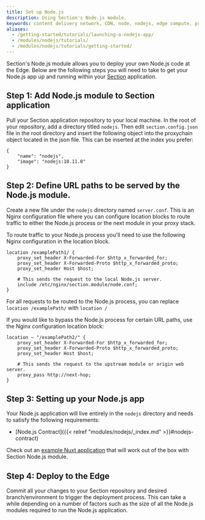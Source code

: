 ```yaml
---
title: Set up Node.js
description: Using Section's Node.js module.
keywords: content delivery network, CDN, node, nodejs, edge compute, proxy
aliases:
  - /getting-started/tutorials/launching-a-nodejs-app/
  - /modules/nodejs/tutorials/
  - /modules/nodejs/tutorials/getting-started/
---
```


Section's Node.js module allows you to deploy your own Node.js code at the Edge. Below are the following steps you will need to take to get your Node.js app up and running within your [Section](https://www.section.io) application.

## Step 1: Add Node.js module to Section application

Pull your Section application repository to your local machine. In the root of your repository, add a directory titled `nodejs`. Then edit `section.config.json` file in the root directory and insert the following object into the proxychain object located in the json file. This can be inserted at the index you prefer:

```
{
    "name": "nodejs",
    "image": "nodejs:10.11.0"
}
```

## Step 2: Define URL paths to be served by the Node.js module.

Create a new file under the `nodejs` directory named `server.conf`. This is an Nginx configuration file where you can configure location blocks to route traffic to either the Node.js process or the next module in your proxy stack.

To route traffic to your Node.js process you'll need to use the following Nginx configuration in the location block.

```
location /examplePath1/ {
    proxy_set_header X-Forwarded-For $http_x_forwarded_for;
    proxy_set_header X-Forwarded-Proto $http_x_forwarded_proto;
    proxy_set_header Host $host;

    # This sends the request to the local Node.js server.
    include /etc/nginx/section.module/node.conf;
}
```

For all requests to be routed to the Node.js process, you can replace `location /examplePath/` with `location /`

If you would like to bypass the Node.js process for certain URL paths, use the Nginx configuration location block:

```
location ~ "/examplePath2/" {
    proxy_set_header X-Forwarded-For $http_x_forwarded_for;
    proxy_set_header X-Forwarded-Proto $http_x_forwarded_proto;
    proxy_set_header Host $host;

    # This sends the request to the upstream module or origin web server.
    proxy_pass http://next-hop;
}
```

## Step 3: Setting up your Node.js app

Your Node.js application will live entirely in the `nodejs` directory and needs to satisfy the following requirements:

- [Node.js Contract]({{< relref "modules/nodejs/_index.md" >}}#nodejs-contract)

Check out an [example Nuxt application](https://github.com/section/nodejs-example) that will work out of the box with Section Node.js module.

## Step 4: Deploy to the Edge

Commit all your changes to your Section repository and desired branch/environment to trigger the deployment process. This can take a while depending on a number of factors such as the size of all the Node.js modules required to run the Node.js application.
